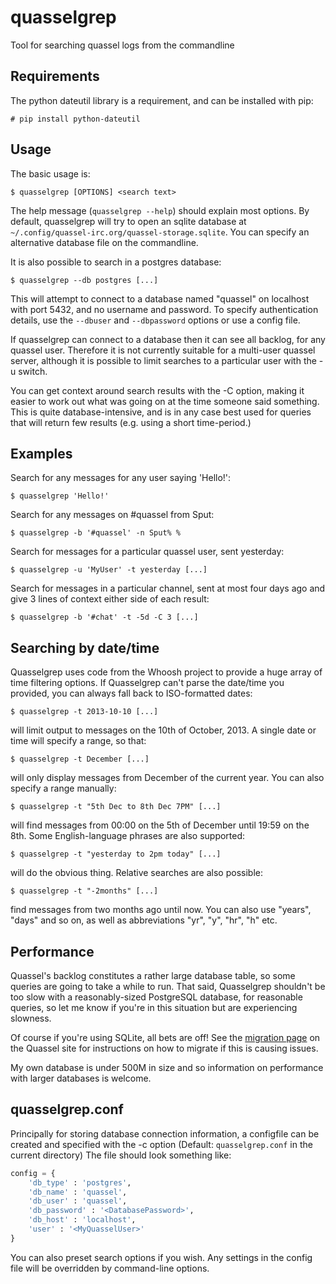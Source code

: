 quasselgrep
===========

Tool for searching quassel logs from the commandline

Requirements
---

The python dateutil library is a requirement, and can be installed with pip:

    # pip install python-dateutil

Usage
---

The basic usage is:

```
$ quasselgrep [OPTIONS] <search text>
```

The help message (`quasselgrep --help`) should explain most options.
By default, quasselgrep will try to open an sqlite database at `~/.config/quassel-irc.org/quassel-storage.sqlite`. You can specify an alternative database file on the commandline.

It is also possible to search in a postgres database:

	$ quasselgrep --db postgres [...]

This will attempt to connect to a database named "quassel" on localhost with port 5432, and no username and password.
To specify authentication details, use the `--dbuser` and `--dbpassword` options or use a config file.

If quasselgrep can connect to a database then it can see all backlog, for any quassel user.
Therefore it is not currently suitable for a multi-user quassel server, although it is possible to limit searches to a particular user with the -u switch.

You can get context around search results with the -C option, making it easier to work out what was going on at the time someone said something.
This is quite database-intensive, and is in any case best used for queries that will return few results (e.g. using a short time-period.)

Examples
---

Search for any messages for any user saying 'Hello!':

    $ quasselgrep 'Hello!'

Search for any messages on #quassel from Sput:

    $ quasselgrep -b '#quassel' -n Sput% %

Search for messages for a particular quassel user, sent yesterday:

    $ quasselgrep -u 'MyUser' -t yesterday [...]

Search for messages in a particular channel, sent at most four days ago and give 3 lines of context either side of each result:

    $ quasselgrep -b '#chat' -t -5d -C 3 [...]

Searching by date/time
---

Quasselgrep uses code from the Whoosh project to provide a huge array of time filtering options.
If Quasselgrep can't parse the date/time you provided, you can always fall back to ISO-formatted dates:

    $ quasselgrep -t 2013-10-10 [...]

will limit output to messages on the 10th of October, 2013.
A single date or time will specify a range, so that:

	$ quasselgrep -t December [...]

will only display messages from December of the current year.
You can also specify a range manually:

    $ quasselgrep -t "5th Dec to 8th Dec 7PM" [...]

will find messages from 00:00 on the 5th of December until 19:59 on the 8th.
Some English-language phrases are also supported:

    $ quasselgrep -t "yesterday to 2pm today" [...]

will do the obvious thing.
Relative searches are also possible:

    $ quasselgrep -t "-2months" [...]

find messages from two months ago until now.
You can also use "years", "days" and so on, as well as abbreviations "yr", "y", "hr", "h" etc.

Performance
---

Quassel's backlog constitutes a rather large database table, so some queries are going to take a while to run.
That said, Quasselgrep shouldn't be too slow with a reasonably-sized PostgreSQL database, for reasonable queries, so let me know if you're in this situation but are experiencing slowness.

Of course if you're using SQLite, all bets are off!
See the [migration page](http://bugs.quassel-irc.org/projects/1/wiki/PostgreSQL) on the Quassel site for instructions on how to migrate if this is causing issues.

My own database is under 500M in size and so information on performance with larger databases is welcome.

quasselgrep.conf
---

Principally for storing database connection information, a configfile can be created and specified with the -c option (Default: `quasselgrep.conf` in the current directory)
The file should look something like:

```python
config = {
	'db_type' : 'postgres',
	'db_name' : 'quassel',
	'db_user' : 'quassel',
	'db_password' : '<DatabasePassword>',
	'db_host' : 'localhost',
	'user' : '<MyQuasselUser>'
}
```

You can also preset search options if you wish.
Any settings in the config file will be overridden by command-line options.
